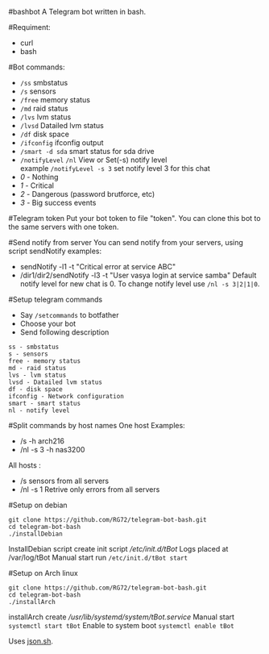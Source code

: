 #bashbot
A Telegram bot written in bash.

#Requiment:
* curl
* bash

#Bot commands:
- `/ss` smbstatus
- `/s` sensors
- `/free` memory status
- `/md` raid status
- `/lvs` lvm status
- `/lvsd` Datailed lvm status
- `/df` disk space
- `/ifconfig` ifconfig output
- `/smart -d sda` smart status for sda drive
- `/notifyLevel` `/nl` View or Set(-s) notify level
<br />example `/notifyLevel -s 3` set notify level 3 for this chat
 - *0* - Nothing
 - *1* - Critical
 - *2* - Dangerous (password brutforce, etc)
 - *3* - Big success events

#Telegram token
Put your bot token to file "token".
You can clone this bot to the same servers with one token.

#Send notify from server
You can send notify from your servers, using script sendNotify
examples:
- sendNotify -l1 -t "Critical error at service ABC"
- /dir1/dir2/sendNotify -l3 -t "User vasya login at service samba"
Default notify level for new chat is 0. To change notify level use `/nl -s 3|2|1|0`.

#Setup telegram commands
- Say `/setcommands` to botfather
- Choose your bot
- Send following description
```
ss - smbstatus
s - sensors
free - memory status
md - raid status
lvs - lvm status
lvsd - Datailed lvm status
df - disk space
ifconfig - Network configuration
smart - smart status
nl - notify level
```

#Split commands by host names
One host Examples:
- /s -h arch216
- /nl -s 3 -h nas3200

All hosts :
- /s sensors from all servers
- /nl -s 1  Retrive only errors from all servers

#Setup on debian
```
git clone https://github.com/RG72/telegram-bot-bash.git
cd telegram-bot-bash
./installDebian
```
InstallDebian script create init script */etc/init.d/tBot*
Logs placed at /var/log/tBot
Manual start run `/etc/init.d/tBot start`

#Setup on Arch linux
```
git clone https://github.com/RG72/telegram-bot-bash.git
cd telegram-bot-bash
./installArch
```
installArch create */usr/lib/systemd/system/tBot.service*
Manual start `systemctl start tBot`
Enable to system boot `systemctl enable tBot`

Uses [json.sh](https://github.com/dominictarr/JSON.sh).
